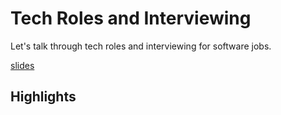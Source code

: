 # Tech Roles and Interviewing
Let's talk through tech roles and interviewing for software jobs.

[slides](https://dpi-tta-slides.github.io/tech-roles-interviewing)

## Highlights
